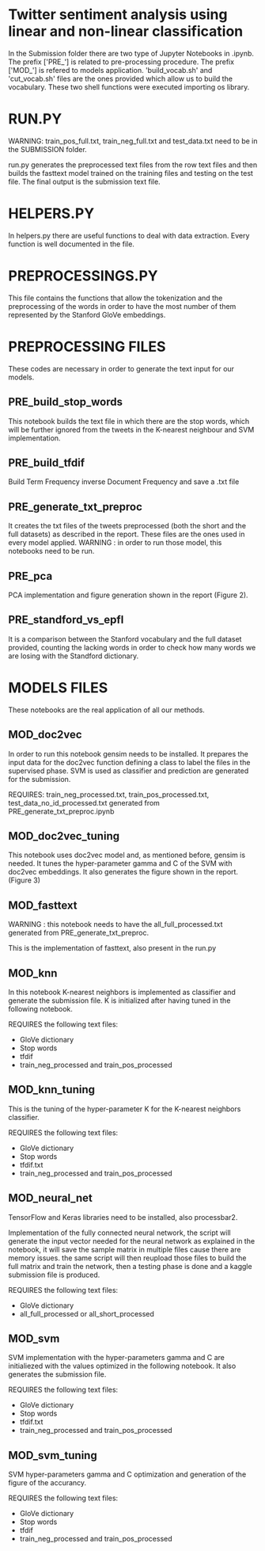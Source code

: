 # Twitter sentiment analysis using linear and non-linear classification


In the Submission folder there are two type of Jupyter Notebooks in .ipynb. The prefix ['PRE_'] is related to pre-processing procedure. The prefix ['MOD_'] is refered to models application.
'build_vocab.sh' and 'cut_vocab.sh' files are the ones provided which allow us to build the vocabulary. These two shell functions were executed importing os library. 

# RUN.PY
WARNING: train_pos_full.txt, train_neg_full.txt and test_data.txt need to be in the SUBMISSION folder.

run.py generates the preprocessed text files from the row text files and then builds the fasttext model trained on the training files and testing on the test file.
The final output is the submission text file.


# HELPERS.PY
In helpers.py there are useful functions to deal with data extraction. Every function is well documented in the file.


# PREPROCESSINGS.PY
This file contains the functions that allow the tokenization and the preprocessing of the words in order to have the most number of them represented by the Stanford GloVe embeddings.


# PREPROCESSING FILES
These codes are necessary in order to generate the text input for our models.

## PRE_build_stop_words
This notebook builds the text file in which there are the stop words, which will be further ignored from the tweets in the K-nearest neighbour and SVM implementation.

## PRE_build_tfdif
Build Term Frequency inverse Document Frequency and save a .txt file

## PRE_generate_txt_preproc
It creates the txt files of the tweets preprocessed (both the short and the full datasets) as described in the report. These files are the ones used in every model applied. 
WARNING : in order to run those model, this notebooks need to be run.

## PRE_pca
PCA implementation and figure generation shown in the report (Figure 2).

## PRE_standford_vs_epfl
It is a comparison between the Stanford vocabulary and the full dataset provided, counting the lacking words in order to check how many words we are losing with the Standford dictionary.


# MODELS FILES
These notebooks are the real application of all our methods.

## MOD_doc2vec
In order to run this notebook gensim needs to be installed. It prepares the input data for the doc2vec function defining a class to label the files in the supervised phase. SVM is used as classifier and prediction are generated for the submission.

REQUIRES: train_neg_processed.txt, train_pos_processed.txt, test_data_no_id_processed.txt generated from PRE_generate_txt_preproc.ipynb

## MOD_doc2vec_tuning
This notebook uses doc2vec model and, as mentioned before, gensim is needed. It tunes  the hyper-parameter gamma and C of the SVM with doc2vec embeddings. It also generates the figure shown in the report. (Figure 3)

## MOD_fasttext
WARNING : this notebook needs to have the all_full_processed.txt generated from PRE_generate_txt_preproc.

This is the implementation of fasttext, also present in the run.py

## MOD_knn
In this notebook K-nearest neighbors is implemented as classifier and generate the submission file. K is initialized after having tuned in the following notebook.

REQUIRES the following text files: 
* GloVe dictionary
* Stop words
* tfdif
* train_neg_processed and train_pos_processed

## MOD_knn_tuning
This is the tuning of the hyper-parameter K for the K-nearest neighbors classifier.

REQUIRES the following text files: 
* GloVe dictionary
* Stop words
* tfdif.txt
* train_neg_processed and train_pos_processed


## MOD_neural_net
TensorFlow and Keras libraries need to be installed, also processbar2.

Implementation of the fully connected neural network, the script will generate the input vector needed for the neural network as explained in the notebook, it will save the sample matrix in multiple files cause there are memory issues. the same script will then reupload those files to build the full matrix and train the network, then a testing phase is done and a kaggle submission file is produced.

REQUIRES the following text files: 
* GloVe dictionary
* all_full_processed or all_short_processed


## MOD_svm
SVM implementation with the hyper-parameters gamma and C are initialiezed with the values optimized in the following notebook. It also generates the submission file.

REQUIRES the following text files: 
* GloVe dictionary
* Stop words
* tfdif.txt
* train_neg_processed and train_pos_processed

## MOD_svm_tuning
SVM hyper-parameters gamma and C optimization and generation of the figure of the accurancy.

REQUIRES the following text files: 
* GloVe dictionary
* Stop words
* tfdif
* train_neg_processed and train_pos_processed




